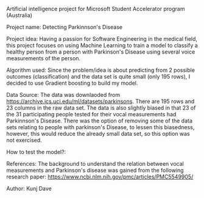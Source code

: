 Artificial intelligence project for Microsoft Student Accelerator program (Australia)

Project name: Detecting Parkinnson's Disease

Project idea: Having a passion for Software Engineering in the medical field, this project focuses on using Machine Learning to train a model to classify a healthy person from a person with Parkinson's Disease using several voice measurements of the person.

Algorithm used: Since the problem/idea is about predicting from 2 possible outcomes (classification) and the data set is quite small (only 195 rows), I decided to use Gradient boosting to build my model. 

Data Source: The data was downlaoded from https://archive.ics.uci.edu/ml/datasets/parkinsons. There are 195 rows and 23 columns in the raw data set. The data is also slightly biased in that 23 of the 31 participating people tested for their vocal measurements had Parkinnson's Disease. There was the option of removing some of the data sets relating to people with parkinson's Disease, to lessen this biasedness, however, this would reduce the already small data set, so this option was not exercised. 

How to test the model?: 


References: The background to understand the relation between vocal measurements and Parkinson's disease was gained from the following research paper: https://www.ncbi.nlm.nih.gov/pmc/articles/PMC5549905/

Author: Kunj Dave
